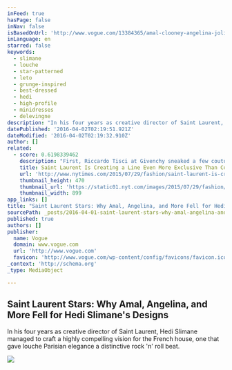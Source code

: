 ```yaml
---
inFeed: true
hasPage: false
inNav: false
isBasedOnUrl: 'http://www.vogue.com/13384365/amal-clooney-angelina-jolie-pitt-harry-styles-best-celebrity-saint-laurent-style/'
inLanguage: en
starred: false
keywords:
  - slimane
  - louche
  - star-patterned
  - leto
  - grunge-inspired
  - best-dressed
  - hedi
  - high-profile
  - minidresses
  - delevingne
description: "In his four years as creative director of Saint Laurent, Hedi Slimane managed to craft a highly compelling vision for the French house, one that gave louche Parisian elegance a distinctive rock 'n' roll beat."
datePublished: '2016-04-02T02:19:51.921Z'
dateModified: '2016-04-02T02:19:32.910Z'
author: []
related:
  - score: 0.6198339462
    description: "First, Riccardo Tisci at Givenchy sneaked a few couture looks into his men's wear show, and now, Hedi Slimane at Saint Laurent is creating his own, even more exclusive, version of the club."
    title: Saint Laurent Is Creating a Line Even More Exclusive Than Couture
    url: 'http://www.nytimes.com/2015/07/29/fashion/saint-laurent-is-creating-a-line-even-more-exclusive-than-couture.html'
    thumbnail_height: 470
    thumbnail_url: 'https://static01.nyt.com/images/2015/07/29/fashion/29OTR-web/29OTR-web-facebookJumbo.jpg'
    thumbnail_width: 899
app_links: []
title: "Saint Laurent Stars: Why Amal, Angelina, and More Fell for Hedi Slimane's Designs"
sourcePath: _posts/2016-04-01-saint-laurent-stars-why-amal-angelina-and-more-fell-for-h.md
published: true
authors: []
publisher:
  name: Vogue
  domain: www.vogue.com
  url: 'http://www.vogue.com'
  favicon: 'http://www.vogue.com/wp-content/config/favicons/favicon.ico'
_context: 'http://schema.org'
_type: MediaObject

---
```

<article style=""><h1>Saint Laurent Stars: Why Amal, Angelina, and More Fell for Hedi Slimane's Designs</h1><p>In his four years as creative director of Saint Laurent, Hedi Slimane managed to craft a highly compelling vision for the French house, one that gave louche Parisian elegance a distinctive rock 'n' roll beat.</p><img src="https://s3-us-west-2.amazonaws.com/the-grid-img/p/8cb5b16aa5bd494c21d127b7d6d91c5eb8b1a88c.jpg" /></article>